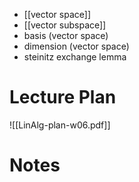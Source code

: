 
- [[vector space]]
- [[vector subspace]]
- basis (vector space)
- dimension (vector space)
- steinitz exchange lemma

# Lecture Plan

![[LinAlg-plan-w06.pdf]]

# Notes
